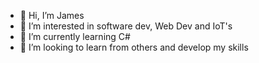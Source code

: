 - 👋 Hi, I’m James
- 👀 I’m interested in software dev, Web Dev and IoT's
- 🌱 I’m currently learning C#
- 💞️ I’m looking to learn from others and develop my skills

<!---
Allemantheia/Allemantheia is a ✨ special ✨ repository because its `README.md` (this file) appears on your GitHub profile.
You can click the Preview link to take a look at your changes.
--->
